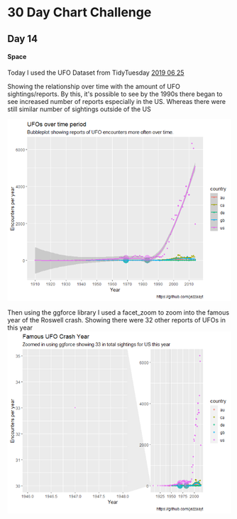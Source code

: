 # 30 Day Chart Challenge
## Day 14 
#### Space

Today I used the UFO Dataset from TidyTuesday [2019 06 25](https://github.com/rfordatascience/tidytuesday/tree/master/data/2019/2019-06-25)


Showing the relationship over time with the amount of UFO sightings/reports. By this, it's possible to see by the 1990s there began to see increased number of reports especially in the US. Whereas there were still similar number of sightings outside of the US 

![UFO Sightings](https://github.com/jezzaayt/30DayChartChallenge/blob/main/day%2014/UFO%20over%20time%20spike.png)

Then using the ggforce library I used a facet_zoom to zoom into the famous year of the Roswell crash. Showing there were 32 other reports of UFOs in this year 
![roswell crash year](https://github.com/jezzaayt/30DayChartChallenge/blob/main/day%2014/UFOroswell%20crash%20year.png)
